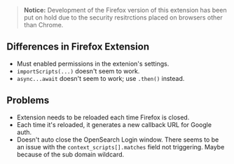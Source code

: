 > **Notice:** Development of the Firefox version of this extension has been put on hold due to the security resitrctions placed on browsers other than Chrome.

## Differences in Firefox Extension
* Must enabled permissions in the extenion's settings.
* `importScripts(...)` doesn't seem to work.
* `async...await` doesn't seem to work; use `.then()` instead.

## Problems
* Extension needs to be reloaded each time Firefox is closed. 
* Each time it's reloaded, it generates a new callback URL for Google auth. 
* Doesn't auto close the OpenSearch Login window. There seems to be an issue with the `context_scripts[].matches` field not triggering. Maybe because of the sub domain wildcard.